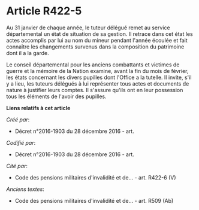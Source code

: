 # Article R422-5

Au 31 janvier de chaque année, le tuteur délégué remet au service départemental un état de situation de sa gestion. Il
retrace dans cet état les actes accomplis par lui au nom du mineur pendant l'année écoulée et fait connaître les changements
survenus dans la composition du patrimoine dont il a la garde.

Le conseil départemental pour les anciens combattants et victimes de guerre et la mémoire de la Nation examine, avant la fin
du mois de février, les états concernant les divers pupilles dont l'Office a la tutelle. Il invite, s'il y a lieu, les
tuteurs délégués à lui représenter tous actes et documents de nature à justifier leurs comptes. Il s'assure qu'ils ont en
leur possession tous les éléments de l'avoir des pupilles.

**Liens relatifs à cet article**

_Créé par_:

  - Décret n°2016-1903 du 28 décembre 2016 - art.

_Codifié par_:

  - Décret n°2016-1903 du 28 décembre 2016 - art.

_Cité par_:

  - Code des pensions militaires d'invalidité et de... - art. R422-6 (V)

_Anciens textes_:

  - Code des pensions militaires d'invalidité et de... - art. R509 (Ab)

